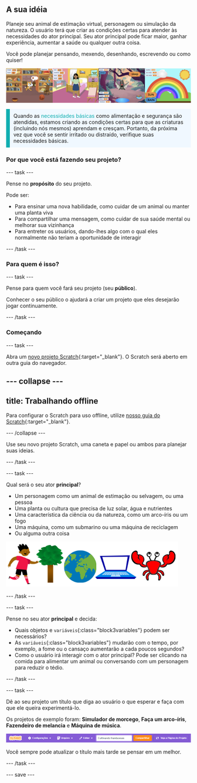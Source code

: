 ## A sua idéia

Planeje seu animal de estimação virtual, personagem ou simulação da natureza. O usuário terá que criar as condições certas para atender às necessidades do ator principal. Seu ator principal pode ficar maior, ganhar experiência, aumentar a saúde ou qualquer outra coisa.

Você pode planejar pensando, mexendo, desenhando, escrevendo ou como quiser!

![](images/step2_image.png)

<p style="border-left: solid; border-width:10px; border-color: #0faeb0; background-color: aliceblue; padding: 10px;">
Quando as <span style="color: #0faeb0">necessidades básicas</span> como alimentação e segurança são atendidas, estamos criando as condições certas para que as criaturas (incluindo nós mesmos) aprendam e cresçam. Portanto, da próxima vez que você se sentir irritado ou distraído, verifique suas necessidades básicas.  
</p>

### Por que você está fazendo seu projeto?

--- task ---

Pense no **propósito** do seu projeto.

Pode ser:
- Para ensinar uma nova habilidade, como cuidar de um animal ou manter uma planta viva
- Para compartilhar uma mensagem, como cuidar de sua saúde mental ou melhorar sua vizinhança
- Para entreter os usuários, dando-lhes algo com o qual eles normalmente não teriam a oportunidade de interagir

--- /task ---

### Para quem é isso?

--- task ---

Pense para quem você fará seu projeto (seu **público**).

Conhecer o seu público o ajudará a criar um projeto que eles desejarão jogar continuamente.

--- /task ---

### Começando

--- task ---

Abra um [novo projeto Scratch](http://rpf.io/scratch-new){:target="_blank"}. O Scratch será aberto em outra guia do navegador.

--- collapse ---
---
title: Trabalhando offline
---

Para configurar o Scratch para uso offline, utilize [nosso guia do Scratch](https://learning-admin.raspberrypi.org/pt-BR/projects/getting-started-scratch/1){:target="_blank"}.

--- /collapse ---

Use seu novo projeto Scratch, uma caneta e papel ou ambos para planejar suas ideias.

--- /task ---

--- task ---

Qual será o seu ator **principal**?
+ Um personagem como um animal de estimação ou selvagem, ou uma pessoa
+ Uma planta ou cultura que precisa de luz solar, água e nutrientes
+ Uma característica da ciência ou da natureza, como um arco-íris ou um fogo
+ Uma máquina, como um submarino ou uma máquina de reciclagem
+ Ou alguma outra coisa

![Alguns exemplos de atores que poderiam ser utilizados; um caranguejo, uma árvore, o mundo, um laptop.](images/sprite-examples.png)

--- /task ---

--- task ---

Pense no seu ator **principal** e decida:

+ Quais objetos e `variáveis`{:class="block3variables"} podem ser necessários?
+ As `variáveis`{:class="block3variables"} mudarão com o tempo, por exemplo, a fome ou o cansaço aumentarão a cada poucos segundos?
+ Como o usuário irá interagir com o ator principal? Pode ser clicando na comida para alimentar um animal ou conversando com um personagem para reduzir o tédio.

--- /task ---

--- task ---

Dê ao seu projeto um título que diga ao usuário o que esperar e faça com que ele queira experimentá-lo.

Os projetos de exemplo foram: **Simulador de morcego**, **Faça um arco-íris**, **Fazendeiro de melancia** e **Máquina de música**.

![A barra de menu do Scratch com o título do projeto preenchido.](images/project-name.png)

Você sempre pode atualizar o título mais tarde se pensar em um melhor.

--- /task ---

--- save ---
